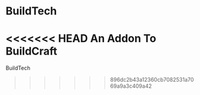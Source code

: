 BuildTech
=========

<<<<<<< HEAD
An Addon To BuildCraft
=======
BuildTech
>>>>>>> 896dc2b43a12360cb7082531a7069a9a3c409a42
